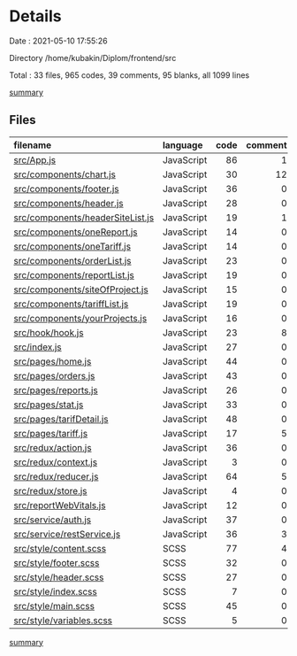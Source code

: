 # Details

Date : 2021-05-10 17:55:26

Directory /home/kubakin/Diplom/frontend/src

Total : 33 files,  965 codes, 39 comments, 95 blanks, all 1099 lines

[summary](results.md)

## Files
| filename | language | code | comment | blank | total |
| :--- | :--- | ---: | ---: | ---: | ---: |
| [src/App.js](/src/App.js) | JavaScript | 86 | 1 | 5 | 92 |
| [src/components/chart.js](/src/components/chart.js) | JavaScript | 30 | 12 | 2 | 44 |
| [src/components/footer.js](/src/components/footer.js) | JavaScript | 36 | 0 | 5 | 41 |
| [src/components/header.js](/src/components/header.js) | JavaScript | 28 | 0 | 2 | 30 |
| [src/components/headerSiteList.js](/src/components/headerSiteList.js) | JavaScript | 19 | 1 | 2 | 22 |
| [src/components/oneReport.js](/src/components/oneReport.js) | JavaScript | 14 | 0 | 2 | 16 |
| [src/components/oneTariff.js](/src/components/oneTariff.js) | JavaScript | 14 | 0 | 2 | 16 |
| [src/components/orderList.js](/src/components/orderList.js) | JavaScript | 23 | 0 | 3 | 26 |
| [src/components/reportList.js](/src/components/reportList.js) | JavaScript | 19 | 0 | 3 | 22 |
| [src/components/siteOfProject.js](/src/components/siteOfProject.js) | JavaScript | 15 | 0 | 2 | 17 |
| [src/components/tariffList.js](/src/components/tariffList.js) | JavaScript | 19 | 0 | 3 | 22 |
| [src/components/yourProjects.js](/src/components/yourProjects.js) | JavaScript | 16 | 0 | 3 | 19 |
| [src/hook/hook.js](/src/hook/hook.js) | JavaScript | 23 | 8 | 2 | 33 |
| [src/index.js](/src/index.js) | JavaScript | 27 | 0 | 2 | 29 |
| [src/pages/home.js](/src/pages/home.js) | JavaScript | 44 | 0 | 2 | 46 |
| [src/pages/orders.js](/src/pages/orders.js) | JavaScript | 43 | 0 | 3 | 46 |
| [src/pages/reports.js](/src/pages/reports.js) | JavaScript | 26 | 0 | 2 | 28 |
| [src/pages/stat.js](/src/pages/stat.js) | JavaScript | 33 | 0 | 2 | 35 |
| [src/pages/tarifDetail.js](/src/pages/tarifDetail.js) | JavaScript | 48 | 0 | 3 | 51 |
| [src/pages/tariff.js](/src/pages/tariff.js) | JavaScript | 17 | 5 | 4 | 26 |
| [src/redux/action.js](/src/redux/action.js) | JavaScript | 36 | 0 | 0 | 36 |
| [src/redux/context.js](/src/redux/context.js) | JavaScript | 3 | 0 | 0 | 3 |
| [src/redux/reducer.js](/src/redux/reducer.js) | JavaScript | 64 | 5 | 1 | 70 |
| [src/redux/store.js](/src/redux/store.js) | JavaScript | 4 | 0 | 0 | 4 |
| [src/reportWebVitals.js](/src/reportWebVitals.js) | JavaScript | 12 | 0 | 2 | 14 |
| [src/service/auth.js](/src/service/auth.js) | JavaScript | 37 | 0 | 3 | 40 |
| [src/service/restService.js](/src/service/restService.js) | JavaScript | 36 | 3 | 1 | 40 |
| [src/style/content.scss](/src/style/content.scss) | SCSS | 77 | 4 | 9 | 90 |
| [src/style/footer.scss](/src/style/footer.scss) | SCSS | 32 | 0 | 10 | 42 |
| [src/style/header.scss](/src/style/header.scss) | SCSS | 27 | 0 | 6 | 33 |
| [src/style/index.scss](/src/style/index.scss) | SCSS | 7 | 0 | 0 | 7 |
| [src/style/main.scss](/src/style/main.scss) | SCSS | 45 | 0 | 9 | 54 |
| [src/style/variables.scss](/src/style/variables.scss) | SCSS | 5 | 0 | 0 | 5 |

[summary](results.md)